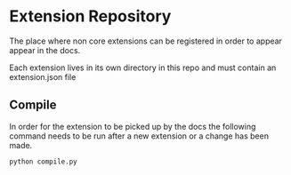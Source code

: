 # Extension Repository 

The place where non core extensions can be registered in order to appear appear in the docs.

Each extension lives in its own directory in this repo and must contain an extension.json file

## Compile 

In order for the extension to be picked up by the docs the following command needs to be run after a new extension or a change has been made.

`python compile.py`

